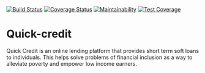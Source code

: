 [![Build Status](https://travis-ci.org/kodek-sleuth/Quick-credit.svg?branch=master)](https://travis-ci.org/kodek-sleuth/Quick-credit)
[![Coverage Status](https://coveralls.io/repos/github/kodek-sleuth/Quick-credit/badge.svg?branch=master)](https://coveralls.io/github/kodek-sleuth/Quick-credit?branch=master)
[![Maintainability](https://api.codeclimate.com/v1/badges/2a2b1009120b374af300/maintainability)](https://codeclimate.com/github/kodek-sleuth/Quick-credit/maintainability)
[![Test Coverage](https://api.codeclimate.com/v1/badges/2a2b1009120b374af300/test_coverage)](https://codeclimate.com/github/kodek-sleuth/Quick-credit/test_coverage)

# Quick-credit
Quick Credit is an online lending platform that provides short term soft loans to individuals. This helps solve problems of financial inclusion as a way to alleviate poverty and empower low income earners.
